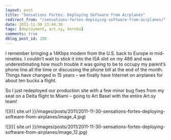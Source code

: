```yaml
---
layout: post
title: "Sensations Fortes: Deploying Software from Airplanes"
redirect_from: "/sensations-fortes-deploying-software-from-airplanes/"
date: 2011-11-30 23:44:30
tags: [deployment, art.sy, heroku]
comments: true
dblog_post_id: 298
---
```

I remember bringing a 14Kbps modem from the U.S. back to Europe in mid-nineties. I couldn’t wait to stick it into the ISA slot on my 486 and was underestimating how much trouble it was going to be to occupy my parent’s phone line all the time or discussing the phone bill at the end of the month. Things have changed in 15 years – we finally have Internet on airplanes for about ten bucks a flight.

So I just redeployed our production site with a few minor bug fixes from my seat on a Delta flight to Miami – going to Art Basel with the entire Art.sy team!

![]({{ site.url }}/images/posts/2011/2011-11-30-sensations-fortes-deploying-software-from-airplanes/image_4.jpg)

![]({{ site.url }}/images/posts/2011/2011-11-30-sensations-fortes-deploying-software-from-airplanes/image_12.jpg)
